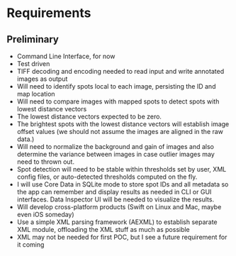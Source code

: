 #  Requirements

## Preliminary
+ Command Line Interface, for now
+ Test driven
+ TIFF decoding and encoding needed to read input and write annotated images as output
+ Will need to identify spots local to each image, persisting the ID and map location
+ Will need to compare images with mapped spots to detect spots with lowest distance vectors
+ The lowest distance vectors expected to be zero.
+ The brightest spots with the lowest distance vectors will establish image offset values (we should not assume the images are aligned in the raw data.)
+ Will need to normalize the background and gain of images and also determine the variance between images in case outlier images may need to thrown out.
+ Spot detection will need to be stable within thresholds set by user, XML config files, or auto-detected thresholds computed on the fly.
+ I will use Core Data in SQLite mode to store spot IDs and all metadata so the app can remember and display results as needed in CLI or GUI interfaces. Data Inspector UI will be needed to visualize the results.
+ Will develop cross-platform products (Swift on Linux and Mac, maybe even iOS someday)
+ Use a simple XML parsing framework (AEXML) to establish separate XML module, offloading the XML stuff as much as possible
+ XML may not be needed for first POC, but I see a future requirement for it coming
